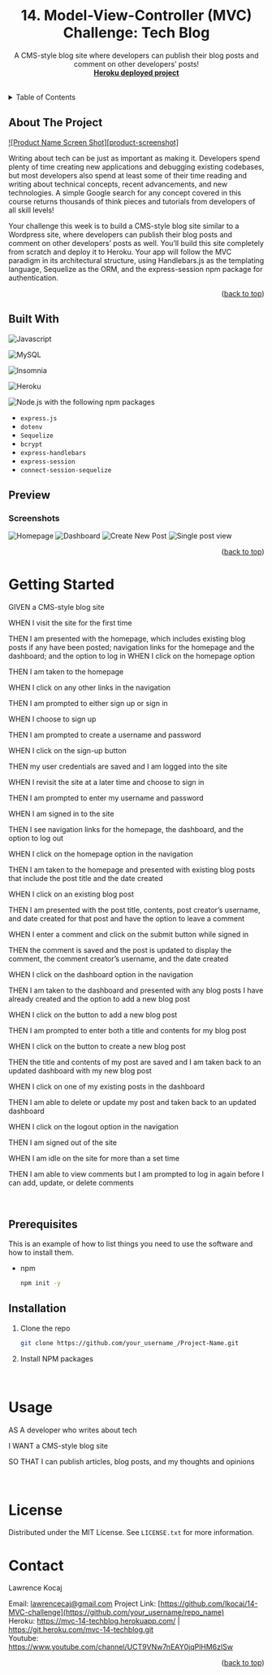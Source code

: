 <div id="top"></div>

<br />
<div align="center">
  <a href="https://github.com/othneildrew/Best-README-Template">
  </a>

  <h1 align="center">14. Model-View-Controller (MVC) Challenge: Tech Blog</h1>

  <p align="center">
    A CMS-style blog site where developers can publish their blog posts and comment on other developers’ posts!
    <br />
    <a href="https://tech-block-14-mvc.herokuapp.com"><strong>Heroku deployed project</strong></a>
    <br />
    <br />
  </p>
</div>



<!-- TABLE OF CONTENTS -->
<details>
  <summary>Table of Contents</summary>
  <ol>
    <li>
      <a href="#about-the-project">About The Project</a>
      <ul>
        <li><a href="#built-with">Built With</a></li>
      </ul>
    </li>
    <li>
      <a href="#getting-started">Getting Started</a>
      <ul>
        <li><a href="#prerequisites">Prerequisites</a></li>
        <li><a href="#installation">Installation</a></li>
      </ul>
    </li>
    <li><a href="#usage">Usage</a></li>
    <li><a href="#license">License</a></li>
    <li><a href="#contact">Contact</a></li>
  </ol>
</details>



<!-- ABOUT THE PROJECT -->
## About The Project

[![Product Name Screen Shot][product-screenshot]](https://example.com)

Writing about tech can be just as important as making it. Developers spend plenty of time creating new applications and debugging existing codebases, but most developers also spend at least some of their time reading and writing about technical concepts, recent advancements, and new technologies. A simple Google search for any concept covered in this course returns thousands of think pieces and tutorials from developers of all skill levels!

Your challenge this week is to build a CMS-style blog site similar to a Wordpress site, where developers can publish their blog posts and comment on other developers’ posts as well. You’ll build this site completely from scratch and deploy it to Heroku. Your app will follow the MVC paradigm in its architectural structure, using Handlebars.js as the templating language, Sequelize as the ORM, and the express-session npm package for authentication.



<p align="right">(<a href="#top">back to top</a>)</p>



## Built With

![Javascript](https://img.shields.io/badge/-JavaScript-f7df1e?style=for-the-badge&logo=javascript&logoColor=black)

![MySQL](https://img.shields.io/badge/-MySql-4479a1?style=for-the-badge&logo=mysql&logoColor=white)

![Insomnia](https://img.shields.io/badge/-Insomnia-5849BE?style=for-the-badge&logo=insomnia&logoColor=white)

![Heroku](https://img.shields.io/badge/-Heroku-430098?style=for-the-badge&logo=heroku&logoColor=white)

![Node.js](https://img.shields.io/badge/-Node.js-339933?style=for-the-badge&logo=node.js&logoColor=white) 
with the following npm packages
* `express.js` 
* `dotenv`
* `Sequelize`
* `bcrypt`
* `express-handlebars` 
* `express-session`
* `connect-session-sequelize`

## Preview
### Screenshots
![Homepage](./assets/preview1.jpg)
![Dashboard](./assets/preview2.jpg)
![Create New Post](./assets/preview3.jpg)
![Single post view](./assets/preview4.jpg)

<p align="right">(<a href="#top">back to top</a>)</p>



<!-- GETTING STARTED -->
# Getting Started
GIVEN a CMS-style blog site

WHEN I visit the site for the first time

THEN I am presented with the homepage, which includes existing blog posts if any have been posted; navigation links for the homepage and the dashboard; and the option to log in
WHEN I click on the homepage option

THEN I am taken to the homepage

WHEN I click on any other links in the navigation

THEN I am prompted to either sign up or sign in

WHEN I choose to sign up

THEN I am prompted to create a username and password

WHEN I click on the sign-up button

THEN my user credentials are saved and I am logged into the site

WHEN I revisit the site at a later time and choose to sign in

THEN I am prompted to enter my username and password

WHEN I am signed in to the site

THEN I see navigation links for the homepage, the dashboard, and the option to log out

WHEN I click on the homepage option in the navigation

THEN I am taken to the homepage and presented with existing blog posts that include the post title and the date created

WHEN I click on an existing blog post

THEN I am presented with the post title, contents, post creator’s username, and date created for that post and have the option to leave a comment

WHEN I enter a comment and click on the submit button while signed in

THEN the comment is saved and the post is updated to display the comment, the comment creator’s username, and the date created

WHEN I click on the dashboard option in the navigation

THEN I am taken to the dashboard and presented with any blog posts I have already created and the option to add a new blog post

WHEN I click on the button to add a new blog post

THEN I am prompted to enter both a title and contents for my blog post

WHEN I click on the button to create a new blog post

THEN the title and contents of my post are saved and I am taken back to an updated dashboard with my new blog post

WHEN I click on one of my existing posts in the dashboard

THEN I am able to delete or update my post and taken back to an updated dashboard

WHEN I click on the logout option in the navigation

THEN I am signed out of the site

WHEN I am idle on the site for more than a set time

THEN I am able to view comments but I am prompted to log in again before I can add, update, or delete comments

<br>

## Prerequisites

This is an example of how to list things you need to use the software and how to install them.
* npm
  ```sh
  npm init -y
  ```

## Installation

1. Clone the repo
   ```sh
   git clone https://github.com/your_username_/Project-Name.git
   ```
2. Install NPM packages

<br>

<!-- USAGE EXAMPLES -->
# Usage

AS A developer who writes about tech

I WANT a CMS-style blog site

SO THAT I can publish articles, blog posts, and my thoughts and opinions

<br >

<!-- LICENSE -->
# License

Distributed under the MIT License. See `LICENSE.txt` for more information.

<!-- CONTACT -->
# Contact

Lawrence Kocaj 

Email: lawrencecaj@gmail.com
Project Link: [https://github.com/lkocaj/14-MVC-challenge](https://github.com/your_username/repo_name)
<br>
Heroku: https://mvc-14-techblog.herokuapp.com/ | https://git.heroku.com/mvc-14-techblog.git
<br>
Youtube: https://www.youtube.com/channel/UCT9VNw7nEAY0jqPlHM6zlSw

<p align="right">(<a href="#top">back to top</a>)</p>
